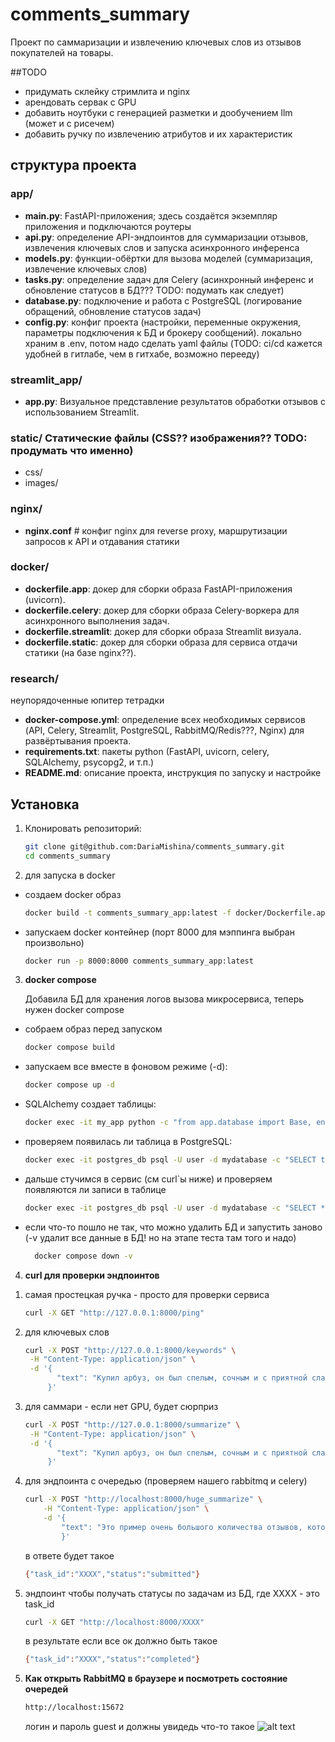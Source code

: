 # comments_summary

Проект по саммаризации и извлечению ключевых слов из отзывов покупателей на товары.

##TODO
- придумать склейку стримлита и nginx
- арендовать сервак с GPU
- добавить ноутбуки с генерацией разметки и дообучением llm (может и с рисечем)
- добавить ручку по извлечению атрибутов и их характеристик 


## структура проекта

### app/
-  **main.py**: FastAPI-приложения; здесь создаётся экземпляр приложения и подключаются роутеры
- **api.py**: определение API-эндпоинтов для суммаризации отзывов, извлечения ключевых слов и запуска асинхронного инференса
- **models.py**: функции-обёртки для вызова моделей (суммаризация, извлечение ключевых слов)
- **tasks.py**: определение задач для Celery (асинхронный инференс и обновление статусов в БД??? TODO: подумать как следует)
- **database.py**: подключение и работа с PostgreSQL (логирование обращений, обновление статусов задач)
- **config.py**: конфиг проекта (настройки, переменные окружения, параметры подключения к БД и брокеру сообщений). локально храним в .env, потом надо сделать yaml файлы (TODO: ci/cd кажется удобней в гитлабе, чем в гитхабе, возможно перееду)

### streamlit_app/
- **app.py**: Визуальное представление результатов обработки отзывов с использованием Streamlit.

### static/  Статические файлы (CSS?? изображения?? TODO: продумать что именно)
- css/
- images/

### nginx/
 - **nginx.conf**         # конфиг nginx для reverse proxy, маршрутизации запросов к API и отдавания статики

###  docker/
- **dockerfile.app**: докер для сборки образа FastAPI-приложения (uvicorn).
- **dockerfile.celery**: докер для сборки образа Celery-воркера для асинхронного выполнения задач.
- **dockerfile.streamlit**: докер для сборки образа Streamlit визуала.
- **dockerfile.static**: докер для сборки образа для сервиса отдачи статики (на базе nginx??).

### research/
неупорядоченные юпитер тетрадки

- **docker-compose.yml**: определение всех необходимых сервисов (API, Celery, Streamlit, PostgreSQL, RabbitMQ/Redis???, Nginx) для развёртывания проекта.
- **requirements.txt**: пакеты python (FastAPI, uvicorn, celery, SQLAlchemy, psycopg2, и т.п.)
- **README.md**: описание проекта, инструкция по запуску и настройке

## Установка

1. Клонировать репозиторий:
   ```bash
   git clone git@github.com:DariaMishina/comments_summary.git
   cd comments_summary
   ```

2. для запуска в docker
- создаем docker образ
    ```bash
    docker build -t comments_summary_app:latest -f docker/Dockerfile.app .
    ```
- запускаем docker контейнер (порт 8000 для мэппинга выбран произвольно)
    ```bash
    docker run -p 8000:8000 comments_summary_app:latest
    ```

3. __docker compose__

   Добавила БД для хранения логов вызова микросервиса, теперь нужен docker compose
- собраем образ перед запуском
    ```bash
    docker compose build
    ```
- запускаем все вместе в фоновом режиме (-d):
    ```bash
    docker compose up -d
    ```
- SQLAlchemy создает таблицы:
    ```bash
    docker exec -it my_app python -c "from app.database import Base, engine; Base.metadata.create_all(engine)"
    ```
- проверяем появилась ли таблица в PostgreSQL:
    ```bash
    docker exec -it postgres_db psql -U user -d mydatabase -c "SELECT tablename FROM pg_catalog.pg_tables WHERE schemaname = 'public';"
    ```
- дальше стучимся в сервис (см curl`ы ниже) и проверяем появляются ли записи в таблице 
    ```bash
    docker exec -it postgres_db psql -U user -d mydatabase -c "SELECT * FROM request_logs LIMIT 10;"
    ```
- если что-то пошло не так, что можно удалить БД и запустить заново (-v удалит все данные в БД! но на этапе теста там того и надо) 
  ```bash
    docker compose down -v
    ```

4. __curl для проверки эндпоинтов__

1) самая простецкая ручка - просто для проверки сервиса
    ```bash
    curl -X GET "http://127.0.0.1:8000/ping"
    ```
2) для ключевых слов
    ```bash
    curl -X POST "http://127.0.0.1:8000/keywords" \
     -H "Content-Type: application/json" \
     -d '{
           "text": "Купил арбуз, он был спелым, сочным и с приятной сладостью, что приятно удивило.\nАрбуз оказался неравномерно спелым: одна половина слишком твердая, другая — мягкая, но вкус всё равно хороший.\nПри покупке для пикника выбрал арбуз, который порадовал насыщенным ароматом и отличной текстурой мякоти.\nНе впечатлил арбуз: мякоть оказалась водянистой, а сладость была недостаточной, несмотря на красивую кожуру.\nОтличный арбуз: насыщенный цвет, идеальный баланс сладости и лёгкой кислинки – настоящий летний десерт."
         }'
    ```
3) для саммари - если нет GPU, будет сюрприз 
    ```bash
    curl -X POST "http://127.0.0.1:8000/summarize" \
     -H "Content-Type: application/json" \
     -d '{
           "text": "Купил арбуз, он был спелым, сочным и с приятной сладостью, что приятно удивило.\nАрбуз оказался неравномерно спелым: одна половина слишком твердая, другая — мягкая, но вкус всё равно хороший.\nПри покупке для пикника выбрал арбуз, который порадовал насыщенным ароматом и отличной текстурой мякоти.\nНе впечатлил арбуз: мякоть оказалась водянистой, а сладость была недостаточной, несмотря на красивую кожуру.\nОтличный арбуз: насыщенный цвет, идеальный баланс сладости и лёгкой кислинки – настоящий летний десерт."
         }'
    ```
4) для эндпоинта с очередью (проверяем нашего rabbitmq и celery)
    ```bash
    curl -X POST "http://localhost:8000/huge_summarize" \
        -H "Content-Type: application/json" \
        -d '{
            "text": "Это пример очень большого количества отзывов, которые нужно обработать и сделать саммари"
            }'
    ```
    в ответе будет такое 
    ```bash
    {"task_id":"XXXX","status":"submitted"}
    ```
5) эндпоинт чтобы получать статусы по задачам из БД, где ХХХХ - это task_id
    ```bash
    curl -X GET "http://localhost:8000/XXXX"
    ```
    в результате если все ок должно быть такое 
    ```bash
    {"task_id":"XXXX","status":"completed"}
    ```

5. __Как открыть RabbitMQ в браузере и посмотреть состояние очередей__

    ```bash
    http://localhost:15672
    ```
    логин и пароль guest и должны увидедь что-то такое 
![alt text](image.png)
